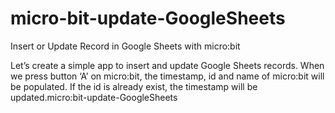 # micro-bit-update-GoogleSheets
Insert or Update Record in Google Sheets with micro:bit

Let’s create a simple app to insert and update Google Sheets records. When we press button ‘A’ on micro:bit, the timestamp, id and name of micro:bit will be populated. If the id is already exist, the timestamp will be updated.micro:bit-update-GoogleSheets
